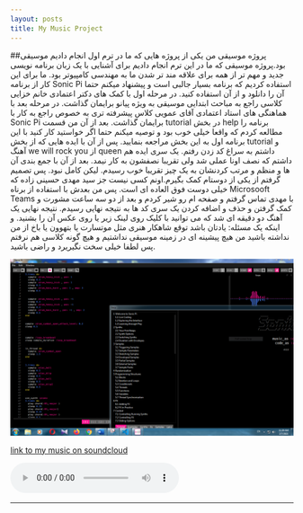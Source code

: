```yaml
---
layout: posts
title: My Music Project
---
```


##پروژه موسیقی من
یکی از پروژه هایی که ما در ترم اول انجام دادیم موسیقی بود.پروژه موسیقی که ما در این ترم انجام دادیم  برای آشنایی با یک زبان برنامه نویسی جدید و مهم تر از همه برای علاقه مند تر شدن ما به مهندسی کامپیوتر بود. 
ما برای این کار از برنامه Sonic Pi استفاده کردیم که برنامه بسیار جالبی است و پیشنهاد میکنم حتما آن را دانلود و از آن استفاده کنید.
در مرحله اول با کمک های دکتر اعتمادی خانم خزایی کلاسی راجع به مباحث ابتدایی موسیقی به ویژه پیانو برایمان گذاشت.
در مرحله بعد با هماهنگی های استاد اعتمادی آقای عمویی کلاس پیشرفته تری به خصوص راجع به کار با Sonic Pi برایمان گذاشت.
بعد از آن من قسمت tutorial در بخش help برنامه را مطالعه کردم که واقعا خیلی خوب بود و توصیه میکنم حتما اگر خواستید کار کنید با این برنامه اول به این بخش مراجعه بنمایید.
پس از آن با ایده هایی که از بخش tutorial و آهنگ we will rock you از queen داشتم به سراغ کد زدن رفتم.
یک سری ایده هم داشتم که نصف اونا عملی شد ولی تقریبا نصفشون به کار نیمد.
بعد از آن با جمع بندی آن ها و منظم و مرتب کردنشان به یک چیز تقریبا خوب رسیدم.
لیکن کامل نبود. پس تصمیم گرفتم از یکی از دوستام کمک بگیرم.اونم کسی نیست جز سید مهدی حسینی زاده که خیلی دوست فوق العاده ای است.
پس من بعدش با استفاده از برناه Microsooft Teams با مهدی تماس گرفتم و صفحه ام رو شیر کردم و بعد از دو سه ساعت مشورت و کمک گرفتن و حذف و اضافه کردن یک سری کد ها به نتیجه نهایی رسیدم.
نتیجه نهایی یک آهنگ دو دقیقه ای شد که می توانید با کلیک روی لینک زیر یا روی عکس آن را بشنید.
و اینکه یک مسئله: یادتان باشد توقع شاهکار هنری مثل موتسارت یا بتهوون یا باخ از من نداشته باشید من هیچ پیشینه ای در زمینه موسیقی نداشتیم و هیچ گونه کلاسی هم نرفتم پس لطفا خیلی سخت نگیریرد و راضی باشید.




[![music project](../assets/images/sonicpi.PNG)](https://soundcloud.com/farzan-rahmani-74628015/my-project-music)

[link to my music on soundcloud](https://soundcloud.com/farzan-rahmani-74628015/my-project-music)

<audio controls>
    <source src="../assets/sonicpi/rahmani.wav" type="audio/wav">
</audio>

---